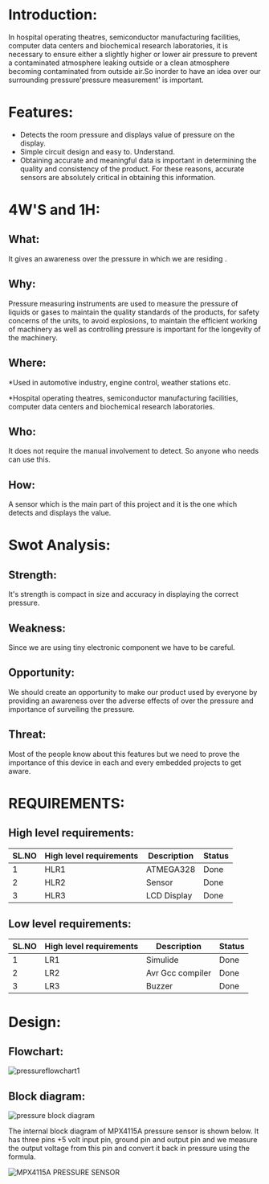 # Introduction:

In hospital operating theatres, semiconductor manufacturing facilities, computer data centers and biochemical research laboratories, it is necessary to ensure either a slightly higher or lower air pressure to prevent a contaminated atmosphere leaking outside or a clean atmosphere becoming contaminated from outside air.So inorder to have an idea over our surrounding pressure'pressure measurement' is important.

# Features:

* Detects the room pressure and displays value of pressure on the display.
* Simple circuit design and easy to. Understand.
* Obtaining accurate and meaningful data is important in determining the quality and consistency of the product. For these reasons, accurate sensors are absolutely critical in obtaining this information.

# 4W'S and 1H:

## What:

It gives an awareness over the pressure in which we are residing .

## Why:

 Pressure measuring instruments are used to measure the pressure of liquids or gases to maintain the quality standards of the products, for safety concerns of the units, to avoid explosions, to maintain the efficient working of machinery as well as controlling pressure is important for the longevity of the machinery.
 
 ## Where:
 
 *Used in automotive industry, engine control, weather stations etc.
 
 *Hospital operating theatres, semiconductor manufacturing facilities, computer data centers and biochemical research laboratories. 
 
 ## Who:
 
It does not require the manual involvement to detect. So anyone who needs can use this.
 
 ## How:
 
  A sensor which is the main part of this project and it is the one which detects and displays the value.
  
 # Swot Analysis:

 ## Strength: 
 
 It's strength is compact in size and accuracy in displaying the correct pressure.

## Weakness:

Since we are using tiny electronic component we have to be careful.

## Opportunity:

We should create an opportunity to make our product used by everyone by providing an awareness over the adverse effects of over the pressure and importance of surveiling the pressure.

## Threat:

Most of the people know about this features but we need to prove the importance of this device in each and every embedded projects to get aware.

# REQUIREMENTS:

## High level requirements:

SL.NO    | High level requirements | Description | Status 
---------|-------------------------|-------------|-------
1|HLR1|ATMEGA328|Done
2|HLR2|Sensor|Done
3|HLR3|LCD Display|Done

## Low level requirements:

SL.NO    | High level requirements | Description | Status 
---------|-------------------------|-------------|-------
1|LR1|Simulide|Done
2|LR2|Avr Gcc compiler	|Done
3|LR3|Buzzer|Done


# Design:

## Flowchart:

![pressureflowchart1](https://user-images.githubusercontent.com/94303567/144361198-b1947fb5-e149-4285-a5c2-3732ebb26735.jpg)

## Block diagram:

![pressure block diagram](https://user-images.githubusercontent.com/94303567/144361362-ff3585c7-f65f-41c9-a63d-98f9c762ff43.jpg)

The internal block diagram of MPX4115A pressure sensor is shown below. It has three pins +5 volt input pin, ground pin and output pin and we measure the output voltage from this pin and convert it back in pressure using the formula.

![MPX4115A PRESSURE SENSOR](https://user-images.githubusercontent.com/94303567/144296632-8e76413f-7139-4d1f-9c48-6f4ec30a43f3.jpg)








